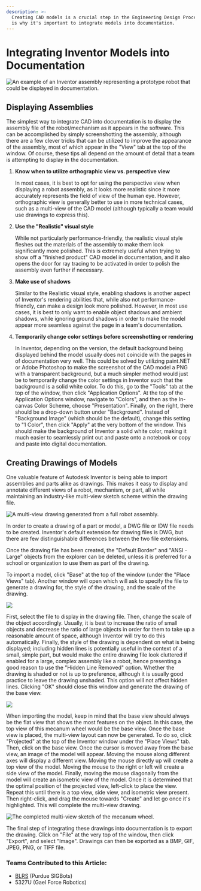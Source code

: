 ```yaml
---
description: >-
  Creating CAD models is a crucial step in the Engineering Design Process, which
  is why it's important to integrate models into documentation.
---
```


# Integrating Inventor Models into Documentation

![An example of an Inventor assembly representing a prototype robot that could be displayed in documentation.](../../../.gitbook/assets/inventorrenderexample.png)

## Displaying Assemblies

The simplest way to integrate CAD into documentation is to display the assembly file of the robot/mechanism as it appears in the software. This can be accomplished by simply screenshotting the assembly, although there are a few clever tricks that can be utilized to improve the appearance of the assembly, most of which appear in the "View" tab at the top of the window. Of course, these tips all depend on the amount of detail that a team is attempting to display in the documentation.

1.  **Know when to utilize orthographic view vs. perspective view**

    In most cases, it is best to opt for using the perspective view when displaying a robot assembly, as it looks more realistic since it more accurately represents the field of view of the human eye. However, orthographic view is generally better to use in more technical cases, such as a multi-view of the CAD model (although typically a team would use drawings to express this).
2.  **Use the "Realistic" visual style**

    While not particularly performance-friendly, the realistic visual style fleshes out the materials of the assembly to make them look significantly more polished. This is extremely useful when trying to show off a "finished product" CAD model in documentation, and it also opens the door for ray tracing to be activated in order to polish the assembly even further if necessary.
3.  **Make use of shadows**

    Similar to the Realistic visual style, enabling shadows is another aspect of Inventor's rendering abilities that, while also not performance-friendly, can make a design look more polished. However, in most use cases, it is best to only want to enable object shadows and ambient shadows, while ignoring ground shadows in order to make the model appear more seamless against the page in a team's documentation.
4.  **Temporarily change color settings before screenshotting or rendering**

    In Inventor, depending on the version, the default background being displayed behind the model usually does not coincide with the pages in of documentation very well. This could be solved by utilizing paint.NET or Adobe Photoshop to make the screenshot of the CAD model a PNG with a transparent background, but a much simpler method would just be to temporarily change the color settings in Inventor such that the background is a solid white color. To do this, go to the "Tools" tab at the top of the window, then click "Application Options". At the top of the Application Options window, navigate to "Colors", and then as the In-canvas Color Scheme, choose "Presentation". Finally, on the right, there should be a drop-down button under "Background". Instead of "Background Image" (which should be the default), change this setting to "1 Color", then click "Apply" at the very bottom of the window. This should make the background of Inventor a solid white color, making it much easier to seamlessly print out and paste onto a notebook or copy and paste into digital documentation.

## Creating Drawings of Models

One valuable feature of Autodesk Inventor is being able to import assemblies and parts alike as drawings. This makes it easy to display and annotate different views of a robot, mechanism, or part, all while maintaining an industry-like multi-view sketch scheme within the drawing file.

![A multi-view drawing generated from a full robot assembly.](../../../.gitbook/assets/inventormultiviewdrawing.png)

In order to create a drawing of a part or model, a DWG file or IDW file needs to be created. Inventor's default extension for drawing files is DWG, but there are few distinguishable differences between the two file extensions.&#x20;

Once the drawing file has been created,  the "Default Border" and "ANSI - Large" objects from the explorer can be deleted, unless it is preferred for a school or organization to use them as part of the drawing.

To import a model, click "Base" at the top of the window (under the "Place Views" tab). Another window will open which will ask to specify the file to generate a drawing for, the style of the drawing, and the scale of the drawing.&#x20;

![](../../../.gitbook/assets/drawingbaseviewprompt.png)

First, select the file to display in the drawing file. Then, change the scale of the object accordingly. Usually, it is best to increase the ratio of small objects and decrease the ratio of large objects in order for them to take up a reasonable amount of space, although Inventor will try to do this automatically. Finally, the style of the drawing is dependent on what is being displayed; including hidden lines is potentially useful in the context of a small, simple part, but would make the entire drawing file look cluttered if enabled for a large, complex assembly like a robot, hence presenting a good reason to use the "Hidden Line Removed" option. Whether the drawing is shaded or not is up to preference, although it is usually good practice to leave the drawing unshaded. This option will not affect hidden lines. Clicking "OK" should close this window and generate the drawing of the base view.

![](<../../../.gitbook/assets/mecanumwheelbaseview (1).png>)

When importing the model, keep in mind that the base view should always be the flat view that shows the most features on the object. In this case, the top view of this mecanum wheel would be the base view. Once the base view is placed, the multi-view layout can now be generated. To do so, click "Projected" at the top of the Inventor window under the "Place Views" tab. Then, click on the base view. Once the cursor is moved away from the base view, an image of the model will appear. Moving the mouse along different axes will display a different view. Moving the mouse directly up will create a top view of the model. Moving the mouse to the right or left will create a side view of the model. Finally, moving the mouse diagonally from the model will create an isometric view of the model. Once it is determined that the optimal position of the projected view, left-click to place the view. Repeat this until there is a top view, side view, and isometric view present. Then right-click, and drag the mouse towards "Create" and let go once it's highlighted. This will complete the multi-view drawing.

![The completed multi-view sketch of the mecanum wheel.](../../../.gitbook/assets/mecanumwheelmultiview.png)

The final step of integrating these drawings into documentation is to export the drawing. Click on "File" at the very top of the window, then click "Export", and select "Image". Drawings can then be exported as a BMP, GIF, JPEG, PNG, or TIFF file.

### Teams Contributed to this Article:

* [BLRS](https://purduesigbots.com/) (Purdue SIGBots)
* 5327U (Gael Force Robotics)
